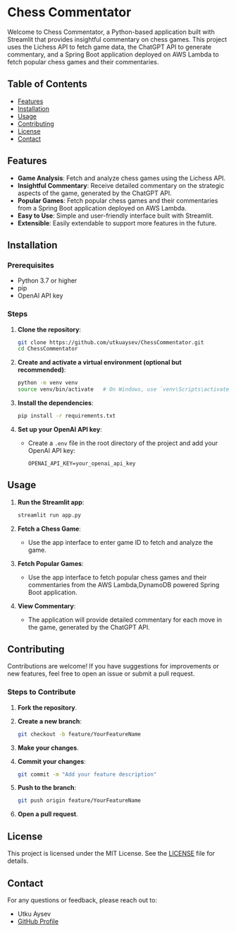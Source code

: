 # Chess Commentator

Welcome to Chess Commentator, a Python-based application built with Streamlit that provides insightful commentary on chess games. This project uses the Lichess API to fetch game data, the ChatGPT API to generate commentary, and a Spring Boot application deployed on AWS Lambda to fetch popular chess games and their commentaries.

## Table of Contents

- [Features](#features)
- [Installation](#installation)
- [Usage](#usage)
- [Contributing](#contributing)
- [License](#license)
- [Contact](#contact)

## Features

- **Game Analysis**: Fetch and analyze chess games using the Lichess API.
- **Insightful Commentary**: Receive detailed commentary on the strategic aspects of the game, generated by the ChatGPT API.
- **Popular Games**: Fetch popular chess games and their commentaries from a Spring Boot application deployed on AWS Lambda.
- **Easy to Use**: Simple and user-friendly interface built with Streamlit.
- **Extensible**: Easily extendable to support more features in the future.

## Installation

### Prerequisites

- Python 3.7 or higher
- pip
- OpenAI API key

### Steps

1. **Clone the repository**:
    ```bash
    git clone https://github.com/utkuaysev/ChessCommentator.git
    cd ChessCommentator
    ```

2. **Create and activate a virtual environment (optional but recommended)**:
    ```bash
    python -m venv venv
    source venv/bin/activate   # On Windows, use `venv\Scripts\activate`
    ```

3. **Install the dependencies**:
    ```bash
    pip install -r requirements.txt
    ```

4. **Set up your OpenAI API key**:
    - Create a `.env` file in the root directory of the project and add your OpenAI API key:
      ```plaintext
      OPENAI_API_KEY=your_openai_api_key
      ```

## Usage

1. **Run the Streamlit app**:
    ```bash
    streamlit run app.py
    ```

2. **Fetch a Chess Game**:
    - Use the app interface to enter game ID to fetch and analyze the game.

3. **Fetch Popular Games**:
    - Use the app interface to fetch popular chess games and their commentaries from the AWS Lambda,DynamoDB powered Spring Boot application.

4. **View Commentary**:
    - The application will provide detailed commentary for each move in the game, generated by the ChatGPT API.

## Contributing

Contributions are welcome! If you have suggestions for improvements or new features, feel free to open an issue or submit a pull request.

### Steps to Contribute

1. **Fork the repository**.

2. **Create a new branch**:
    ```bash
    git checkout -b feature/YourFeatureName
    ```

3. **Make your changes**.

4. **Commit your changes**:
    ```bash
    git commit -m "Add your feature description"
    ```

5. **Push to the branch**:
    ```bash
    git push origin feature/YourFeatureName
    ```

6. **Open a pull request**.

## License

This project is licensed under the MIT License. See the [LICENSE](LICENSE) file for details.

## Contact

For any questions or feedback, please reach out to:

- Utku Aysev
- [GitHub Profile](https://github.com/utkuaysev)
